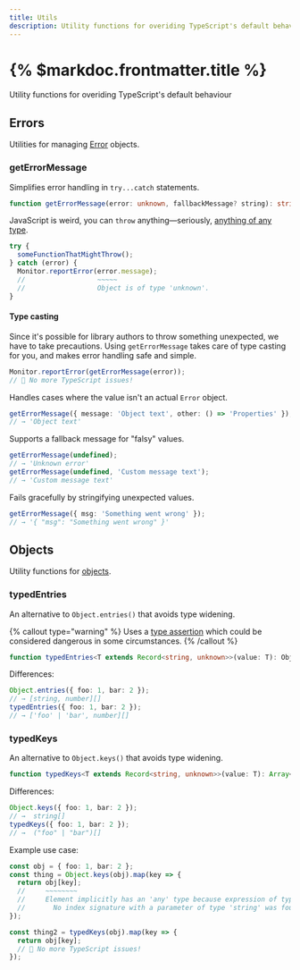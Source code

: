 ```yaml
---
title: Utils
description: Utility functions for overiding TypeScript's default behaviour
---
```


# {% $markdoc.frontmatter.title %}

Utility functions for overiding TypeScript's default behaviour

## Errors

Utilities for managing [Error](https://developer.mozilla.org/en-US/docs/Web/JavaScript/Reference/Global_Objects/Error) objects.

### getErrorMessage

Simplifies error handling in `try...catch` statements.

```ts
function getErrorMessage(error: unknown, fallbackMessage? string): string
```

JavaScript is weird, you can `throw` anything—seriously, [anything of any type](https://developer.mozilla.org/en-US/docs/Web/JavaScript/Reference/Statements/throw).

```ts
try {
  someFunctionThatMightThrow();
} catch (error) {
  Monitor.reportError(error.message);
  //                  ~~~~~
  //                  Object is of type 'unknown'.
}
```

#### Type casting

Since it's possible for library authors to throw something unexpected, we have to take precautions. Using `getErrorMessage` takes care of type casting for you, and makes error handling safe and simple.

```ts
Monitor.reportError(getErrorMessage(error));
// 🎉 No more TypeScript issues!
```

Handles cases where the value isn't an actual `Error` object.

```ts
getErrorMessage({ message: 'Object text', other: () => 'Properties' });
// → 'Object text'
```

Supports a fallback message for "falsy" values.

```ts
getErrorMessage(undefined);
// → 'Unknown error'
getErrorMessage(undefined, 'Custom message text');
// → 'Custom message text'
```

Fails gracefully by stringifying unexpected values.

```ts
getErrorMessage({ msg: 'Something went wrong' });
// → '{ "msg": "Something went wrong" }'
```

## Objects

Utility functions for [objects](https://developer.mozilla.org/en-US/docs/Web/JavaScript/Reference/Global_Objects/Object).

### typedEntries

An alternative to `Object.entries()` that avoids type widening.

{% callout type="warning" %}
Uses a [type assertion](https://www.typescriptlang.org/docs/handbook/2/everyday-types.html#type-assertions) which could be considered dangerous in some circumstances.
{% /callout %}

```ts
function typedEntries<T extends Record<string, unknown>>(value: T): ObjectEntry<T>[];
```

Differences:

```ts
Object.entries({ foo: 1, bar: 2 });
// → [string, number][]
typedEntries({ foo: 1, bar: 2 });
// → ['foo' | 'bar', number][]
```

### typedKeys

An alternative to `Object.keys()` that avoids type widening.

```ts
function typedKeys<T extends Record<string, unknown>>(value: T): Array<keyof T>;
```

Differences:

```ts
Object.keys({ foo: 1, bar: 2 });
// →  string[]
typedKeys({ foo: 1, bar: 2 });
// →  ("foo" | "bar")[]
```

Example use case:

```ts
const obj = { foo: 1, bar: 2 };
const thing = Object.keys(obj).map(key => {
  return obj[key];
  //     ~~~~~~~~
  //     Element implicitly has an 'any' type because expression of type 'string' can't be used to index type '{ foo: number; bar: number; }'.
  //       No index signature with a parameter of type 'string' was found on type '{ foo: number; bar: number; }'.
});

const thing2 = typedKeys(obj).map(key => {
  return obj[key];
  // 🎉 No more TypeScript issues!
});
```
